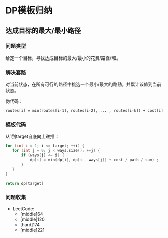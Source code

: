 # DP模板归纳
## 达成目标的最大/最小路径

### 问题类型

给定一个目标，寻找达成目标的最大/最小的花费/路径/和。

### 解决套路

对当前状态，在所有可行的路径中挑选一个最小/最大的路劲，并累计该值到当前状态。

伪代码：
```
routes[i] = min(routes[i-1], routes[i-2], ... , routes[i-k]) + cost[i]
```

### 模板代码

从1到target自底向上递推：
```cpp
for (int i = 1; i <= target; ++i) {
   for (int j = 0; j < ways.size(); ++j) {
       if (ways[j] <= i) {
           dp[i] = min(dp[i], dp[i - ways[j]] + cost / path / sum) ;
       }
   }
}
 
return dp[target]
```

### 问题收集

- LeetCode:
  - [middle]64
  - [middle]120
  - [hard]174
  - [middle]221
